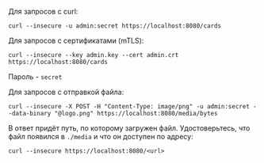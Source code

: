 Для запросов с curl:

```shell
curl --insecure -u admin:secret https://localhost:8080/cards
```

Для запросов с сертификатами (mTLS):

```shell
curl --insecure --key admin.key --cert admin.crt https://localhost:8080/cards
```

Пароль - `secret`

Для запросов с отправкой файла:

```shell
curl --insecure -X POST -H "Content-Type: image/png" -u admin:secret --data-binary "@logo.png" https://localhost:8080/media/bytes
```

В ответ придёт путь, по которому загружен файл. Удостоверьтесь, что файл появился в `./media` и что он доступен по адресу:

```shell
curl --insecure https://localhost:8080/<url>
```

